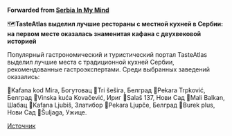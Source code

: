 **Forwarded from [Serbia In My Mind](https://t.me/SerbiaInMyMind/10015)**

🗺**TasteAtlas выделил лучшие рестораны с местной кухней в Сербии: на первом месте оказалась знаменитая кафана с двухвековой историей**

Популярный гастрономический и туристический портал TasteAtlas выделил лучшие места с традиционной кухней Сербии, рекомендованные гастроэкспертами. Среди выбранных заведений оказались:

📍Kafana kod Mira, Богутовац
📍Tri šešira, Белград
📍Pekara Trpković, Белград
📍Vinska kuća Kovačević, Ириг
📍Salaš 137, Нови Сад
📍Mali Balkan, Шабац
📍Kafana Ljubiš, Златибор
📍Pekara Ljupče, Белград
📍Burek plus, Нови Сад
📍Šuljaga, Ужице.

[Источник](https://www.ekapija.com/news/5175876/tasteatlas-izdvojio-najbolje-restorane-sa-lokalnom-hranom-u-srbiji-na-prvom-mestu)